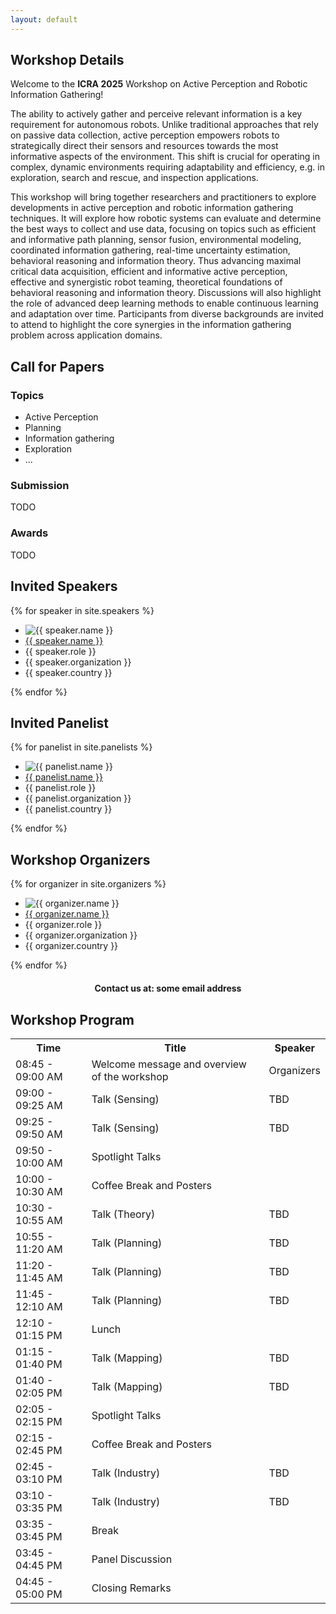 ```yaml
---
layout: default
---
```


<div class="content-section">
<div class="inline-wrapper">
<h2 id="workshop-details">Workshop Details</h2>

Welcome to the <b>ICRA 2025</b> Workshop on Active Perception and Robotic Information Gathering!

The ability to actively gather and perceive relevant information is a key requirement for autonomous robots.
Unlike traditional approaches that rely on passive data collection, active perception empowers robots to 
strategically direct their sensors and resources towards the most informative aspects of the environment. 
This shift is crucial for operating in complex, dynamic environments requiring adaptability and efficiency,
e.g. in exploration, search and rescue, and inspection applications. 

This workshop will bring together researchers and practitioners to explore developments in active perception
and robotic information gathering techniques. It will explore how robotic systems can evaluate and determine
the best ways to collect and use data, focusing on topics such as efficient and informative path planning,
sensor fusion, environmental modeling, coordinated information gathering, real-time uncertainty estimation,
behavioral reasoning and information theory. Thus advancing maximal critical data acquisition, efficient
and informative active perception, effective and synergistic robot teaming, theoretical foundations of 
behavioral reasoning and information theory. Discussions will also highlight the role of advanced deep 
learning methods to enable continuous learning and adaptation over time. Participants from diverse 
backgrounds are invited to attend to highlight the core synergies in the information gathering 
problem across application domains.
</div>
</div>

<div class="content-section">
<div class="inline-wrapper">
<h2 id="call-for-papers">Call for Papers</h2>

<h3>Topics</h3>

<ul>
    <li>Active Perception</li>
    <li>Planning</li>
    <li>Information gathering</li>
    <li>Exploration</li>
    <li>...</li>
</ul>

<h3>Submission</h3>

TODO

<h3>Awards</h3>

TODO

</div>
</div>

<div class="content-section">
<div class="inline-wrapper">
<h2 id="invited-speakers">Invited Speakers</h2>

<div class="people-list">
{% for speaker in site.speakers %}
    <div class="single-person">
        <ul>
            <li>
                <img alt="{{ speaker.name }}" src="{{ speaker.photo_url }}">
            </li>
            <li>
                <a href="{{ speaker.url | relative_url }}">{{ speaker.name }}</a>
            </li>
            <li>{{ speaker.role }}</li> 
            <li>{{ speaker.organization }}</li> 
            <li>{{ speaker.country }}</li>
        </ul>
    </div>
{% endfor %}
</div>
</div>
</div>

<div class="content-section">
<div class="inline-wrapper">
<h2 id="invited-panelist">Invited Panelist</h2>

<div class="people-list">
{% for panelist in site.panelists %}
    <div class="single-person">
        <ul>
            <li>
                <img alt="{{ panelist.name }}" src="{{ panelist.photo_url }}">
            </li>
            <li>
                <a href="{{ panelist.url | relative_url }}">{{ panelist.name }}</a>
            </li>
            <li>{{ panelist.role }}</li> 
            <li>{{ panelist.organization }}</li> 
            <li>{{ panelist.country }}</li>
        </ul>
    </div>
{% endfor %}
</div>
</div>
</div>

<div class="content-section">
<div class="inline-wrapper">
<h2 id="workshop-organizers">Workshop Organizers</h2>

<div class="people-list">
{% for organizer in site.organizers %}
    <div class="single-person">
        <ul>
            <li>
                <img alt="{{ organizer.name }}" src="{{ organizer.photo_url }}">
            </li>
            <li>
                <a href="{{ organizer.url | relative_url }}">{{ organizer.name }}</a>
            </li>
            <li>{{ organizer.role }}</li> 
            <li>{{ organizer.organization }}</li> 
            <li>{{ organizer.country }}</li>
        </ul>
    </div>
{% endfor %}
</div>

<span style="font-weight: bold; text-align: center; display: block; margin-top: 20px;">
Contact us at: some email address
</span>

</div>
</div>

<div class="content-section">
<div class="inline-wrapper">
<h2 id="#workshop-program">Workshop Program</h2>

<table>
    <tr>
        <th>Time</th>
        <th>Title</th>
        <th>Speaker</th>
    </tr>
    <tr>
        <td>08:45 - 09:00 AM</td>
        <td>Welcome message and overview of the workshop</td>
        <td>Organizers</td>
    </tr>
    <tr>
        <td>09:00 - 09:25 AM</td>
        <td>Talk (Sensing)</td>
        <td>TBD</td>
    </tr>
    <tr>
        <td>09:25 - 09:50 AM</td>
        <td>Talk (Sensing)</td>
        <td>TBD</td>
    </tr>
    <tr>
        <td>09:50 - 10:00 AM</td>
        <td>Spotlight Talks</td>
        <td></td>
    </tr>
    <tr>
        <td>10:00 - 10:30 AM</td>
        <td>Coffee Break and Posters</td>
        <td></td>
    </tr>
    <tr>
        <td>10:30 - 10:55 AM</td>
        <td>Talk (Theory)</td>
        <td>TBD</td>
    </tr>
    <tr>
        <td>10:55 - 11:20 AM</td>
        <td>Talk (Planning)</td>
        <td>TBD</td>
    </tr>
    <tr>
        <td>11:20 - 11:45 AM</td>
        <td>Talk (Planning)</td>
        <td>TBD</td>
    </tr>
    <tr>
        <td>11:45 - 12:10 AM</td>
        <td>Talk (Planning)</td>
        <td>TBD</td>
    </tr>
    <tr>
        <td>12:10 - 01:15 PM</td>
        <td>Lunch</td>
        <td></td>
    </tr>
    <tr>
        <td>01:15 - 01:40 PM</td>
        <td>Talk (Mapping)</td>
        <td>TBD</td>
    </tr>
    <tr>
        <td>01:40 - 02:05 PM</td>
        <td>Talk (Mapping)</td>
        <td>TBD</td>
    </tr>
    <tr>
        <td>02:05 - 02:15 PM</td>
        <td>Spotlight Talks</td>
        <td></td>
    </tr>
    <tr>
        <td>02:15 - 02:45 PM</td>
        <td>Coffee Break and Posters</td>
        <td></td>
    </tr>
    <tr>
        <td>02:45 - 03:10 PM</td>
        <td>Talk (Industry)</td>
        <td>TBD</td>
    </tr>
    <tr>
        <td>03:10 - 03:35 PM</td>
        <td>Talk (Industry)</td>
        <td>TBD</td>
    </tr>
    <tr>
        <td>03:35 - 03:45 PM</td>
        <td>Break</td>
        <td></td>
    </tr>
    <tr>
        <td>03:45 - 04:45 PM</td>
        <td>Panel Discussion</td>
        <td></td>
    </tr>
    <tr>
        <td>04:45 - 05:00 PM</td>
        <td>Closing Remarks</td>
        <td></td>
    </tr>
</table>
</div>
</div>
